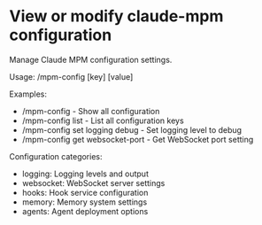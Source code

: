 # View or modify claude-mpm configuration

Manage Claude MPM configuration settings.

Usage: /mpm-config [key] [value]

Examples:
- /mpm-config - Show all configuration
- /mpm-config list - List all configuration keys
- /mpm-config set logging debug - Set logging level to debug
- /mpm-config get websocket-port - Get WebSocket port setting

Configuration categories:
- logging: Logging levels and output
- websocket: WebSocket server settings
- hooks: Hook service configuration
- memory: Memory system settings
- agents: Agent deployment options